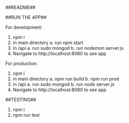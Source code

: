 ##README##

##RUN THE APP##

For development:

1. npm i
2. in main directory
	a. run npm start
3. in /api
	a. run sudo mongod
	b. run nodemon server.js
4. Navigate to http://localhost:8080 to see app

For production:
1. npm i
2. in main directory
	a. npm run build
	b. npm run prod
3. in /api
	a. run sudo mongod
	b. run node server.js
4. Navigate to http://localhost:8080 to see app

##TESTING##
1. npm i
2. npm run test
